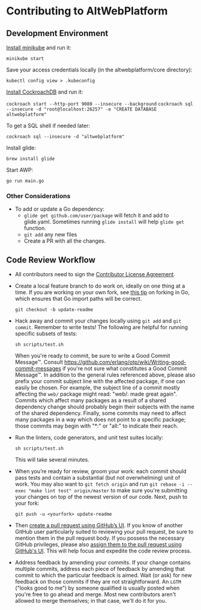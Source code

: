 # Contributing to AltWebPlatform

## Development Environment

[Install minikube](https://kubernetes.io/docs/tasks/tools/install-minikube/) and run it: 

`minikube start`

Save your access credentials locally (in the altwebplatform/core directory):

`kubectl config view > .kubeconfig`

[Install CockroachDB](https://www.cockroachlabs.com/docs/install-cockroachdb.html) and run it: 

`cockroach start --http-port 9080 --insecure --background`
`cockroach sql --insecure -d "root@localhost:26257" -e "CREATE DATABASE altwebplatform"`

To get a SQL shell if needed later:

`cockroach sql --insecure -d "altwebplatform"`

Install glide:

`brew install glide`

Start AWP: 

`go run main.go`

### Other Considerations

- To add or update a Go dependency:
  - `glide get github.com/user/package` will fetch it and add to glide.yaml.  Sometimes running `glide install` will help `glide get` function.
  - `git add` any new files
  - Create a PR with all the changes.

## Code Review Workflow

+ All contributors need to sign the [Contributor License Agreement](https://cla-assistant.io/altwebplatform/core).

+ Create a local feature branch to do work on, ideally on one thing at a time.
  If you are working on your own fork, see [this tip](http://blog.campoy.cat/2014/03/github-and-go-forking-pull-requests-and.html)
  on forking in Go, which ensures that Go import paths will be correct.

  `git checkout -b update-readme`

+ Hack away and commit your changes locally using `git add` and `git commit`.
  Remember to write tests! The following are helpful for running specific
  subsets of tests:

  ```shell
  sh scripts/test.sh
  ```

  When you're ready to commit, be sure to write a Good Commit Message™. Consult
  https://github.com/erlang/otp/wiki/Writing-good-commit-messages if you're
  not sure what constitutes a Good Commit Message™.
  In addition to the general rules referenced above, please also prefix your
  commit subject line with the affected package, if one can easily be chosen.
  For example, the subject line of a commit mostly affecting the
  `web/` package might read: "web/: made great again".
  Commits which affect many packages as a result of a shared dependency change
  should probably begin their subjects with the name of the shared dependency.
  Finally, some commits may need to affect many packages in a way which does
  not point to a specific package; those commits may begin with "*:" or "all:"
  to indicate their reach.

+ Run the linters, code generators, and unit test suites locally:

  ```
  sh scripts/test.sh
  ````

  This will take several minutes.

+ When you’re ready for review, groom your work: each commit should pass tests
  and contain a substantial (but not overwhelming) unit of work. You may also
  want to `git fetch origin` and run
  `git rebase -i --exec "make lint test" origin/master` to make sure you're
  submitting your changes on top of the newest version of our code. Next, push
  to your fork:

  `git push -u <yourfork> update-readme`

+ Then [create a pull request using GitHub’s UI](https://help.github.com/articles/creating-a-pull-request). If you know of
  another GitHub user particularly suited to reviewing your pull request, be
  sure to mention them in the pull request body. If you possess the necessary
  GitHub privileges, please also [assign them to the pull request using
  GitHub's UI](https://help.github.com/articles/assigning-issues-and-pull-requests-to-other-github-users/).
  This will help focus and expedite the code review process.

+ Address feedback by amending your commits. If your change contains multiple
  commits, address each piece of feedback by amending that commit to which the
  particular feedback is aimed. Wait (or ask) for new feedback on those
  commits if they are not straightforward. An `LGTM` ("looks good to me") by
  someone qualified is usually posted when you're free to go ahead and merge.
  Most new contributors aren't allowed to merge themselves; in that case, we'll
  do it for you.

